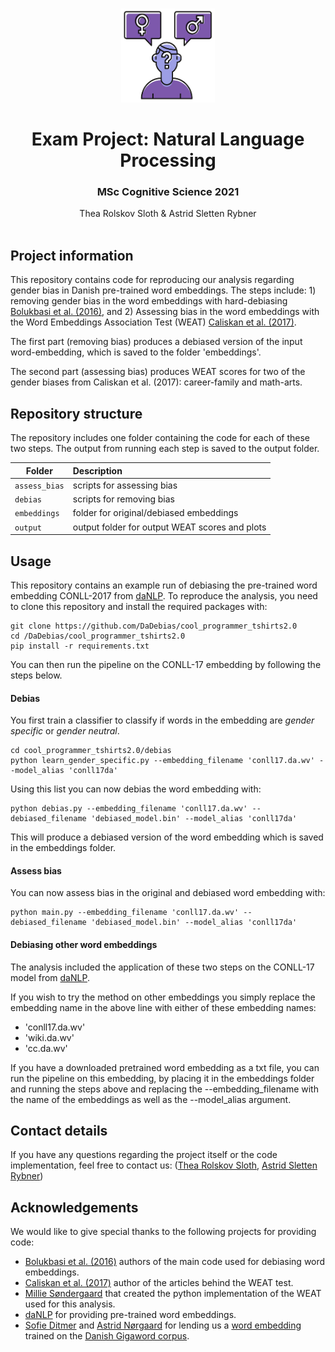 <br />
<p align="center">
  <a href="https://github.com/DaDebias/cool_programmer_tshirts2.0">
    <img src="cool.png" alt="Logo" width=150 height=150>
  </a>
  
  <h1 align="center">Exam Project: Natural Language Processing</h1> 
  <h3 align="center">MSc Cognitive Science 2021</h3> 


  <p align="center">
    Thea Rolskov Sloth & Astrid Sletten Rybner
    <br />
    <a 
    Aarhus University
    a>
    <br />
  </p>
</p>


## Project information
This repository contains code for reproducing our analysis regarding gender bias in Danish pre-trained word embeddings. The steps include: 1) removing gender bias in the word embeddings with hard-debiasing [Bolukbasi et al. (2016)](https://proceedings.neurips.cc/paper/2016/file/a486cd07e4ac3d270571622f4f316ec5-Paper.pdf), and 2) Assessing bias in the word embeddings with the Word Embeddings Association Test (WEAT) [Caliskan et al. (2017)](http://omeka.unibe.ch/files/original/49b5837cb8707025e98129ca035026e0f2143d76.pdf).

The first part (removing bias) produces a debiased version of the input word-embedding, which is saved to the folder 'embeddings'. 

The second part (assessing bias) produces WEAT scores for two of the gender biases from Caliskan et al. (2017): career-family and math-arts. 

## Repository structure
The repository includes one folder containing the code for each of these two steps. The output from running each step is saved to the output folder. 

| Folder | Description|
|--------|:-----------|
```assess_bias``` | scripts for assessing bias 
```debias``` | scripts for removing bias 
```embeddings```| folder for original/debiased embeddings
```output``` | output folder for output WEAT scores and plots

## Usage
This repository contains an example run of debiasing the pre-trained word embedding CONLL-2017 from [daNLP](https://github.com/alexandrainst/danlp). 
To reproduce the analysis, you need to clone this repository and install the required packages with:

```
git clone https://github.com/DaDebias/cool_programmer_tshirts2.0
cd /DaDebias/cool_programmer_tshirts2.0
pip install -r requirements.txt
```
You can then run the pipeline on the CONLL-17 embedding by following the steps below. 

#### Debias 
You first train a classifier to classify if words in the embedding are _gender specific_ or _gender neutral_.

``` 
cd cool_programmer_tshirts2.0/debias
python learn_gender_specific.py --embedding_filename 'conll17.da.wv' --model_alias 'conll17da'
```
Using this list you can now debias the word embedding with: 

```
python debias.py --embedding_filename 'conll17.da.wv' --debiased_filename 'debiased_model.bin' --model_alias 'conll17da'
```
This will produce a debiased version of the word embedding which is saved in the embeddings folder. 

#### Assess bias 
You can now assess bias in the original and debiased word embedding with:

```
python main.py --embedding_filename 'conll17.da.wv' --debiased_filename 'debiased_model.bin' --model_alias 'conll17da'
```

#### Debiasing other word embeddings
The analysis included the application of these two steps on the CONLL-17 model from [daNLP](https://github.com/alexandrainst/danlp). 

If you wish to try the method on other embeddings you simply replace the embedding name in the above line with either of these embedding names: 
- 'conll17.da.wv'
- 'wiki.da.wv'
- 'cc.da.wv'

If you have a downloaded pretrained word embedding as a txt file, you can run the pipeline on this embedding, by placing it in the embeddings folder and running the steps above and replacing the --embedding_filename with the name of the embeddings as well as the --model_alias argument. 

## Contact details
If you have any questions regarding the project itself or the code implementation, feel free to contact us: ([Thea Rolskov Sloth](mailto:201706833@post.au.dk), [Astrid Sletten Rybner](mailto:201808935@post.au.dk))

## Acknowledgements
We would like to give special thanks to the following projects for providing code:
* [Bolukbasi et al. (2016)](https://github.com/tolga-b/debiaswe) authors of the main code used for debiasing word embeddings. 
* [Caliskan et al. (2017)](http://omeka.unibe.ch/files/original/49b5837cb8707025e98129ca035026e0f2143d76.pdf) author of the articles behind the WEAT test.
* [Millie Søndergaard](https://github.com/milsondergaard/speciale) that created the python implementation of the WEAT used for this analysis. 
* [daNLP](https://github.com/alexandrainst/danlp) for providing pre-trained word embeddings. 
* [Sofie Ditmer](https://github.com/sofieditmer) and [Astrid Nørgaard]() for lending us a [word embedding](https://github.com/TheNLPlayPlatform/NLPlay.git) trained on the [Danish Gigaword corpus](https://gigaword.dk/). 
